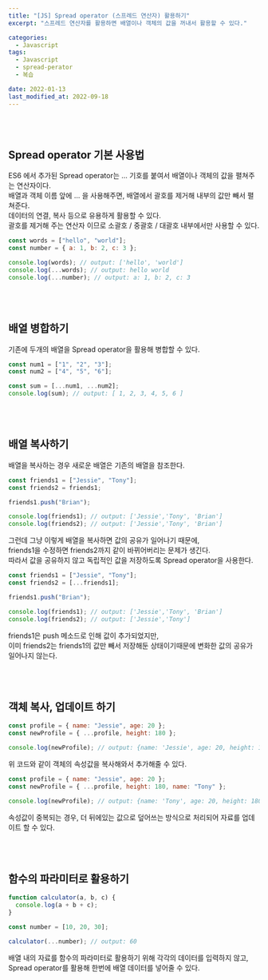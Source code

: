 ```yaml
---
title: "[JS] Spread operator (스프레드 연산자) 활용하기"
excerpt: "스프레드 연산자를 활용하면 배열이나 객체의 값을 꺼내서 활용할 수 있다."

categories:
  - Javascript
tags:
  - Javascript
  - spread-perator
  - 복습

date: 2022-01-13
last_modified_at: 2022-09-18
---
```


<br>
<br>

## Spread operator 기본 사용법

ES6 에서 추가된 Spread operator는 ... 기호를 붙여서 배열이나 객체의 값을 펼쳐주는 연산자이다.<br>
배열과 객체 이름 앞에 ... 을 사용해주면, 배열에서 괄호를 제거해 내부의 값만 빼서 펼쳐준다.<br>
데이터의 연결, 복사 등으로 유용하게 활용할 수 있다.<br>
괄호를 제거해 주는 연산자 이므로 소괄호 / 중괄호 / 대괄호 내부에서만 사용할 수 있다.

```javascript
const words = ["hello", "world"];
const number = { a: 1, b: 2, c: 3 };

console.log(words); // output: ['hello', 'world']
console.log(...words); // output: hello world
console.log(...number); // output: a: 1, b: 2, c: 3
```

<br>
<br>

## 배열 병합하기

기존에 두개의 배열을 Spread operator을 활용해 병합할 수 있다.

```javascript
const num1 = ["1", "2", "3"];
const num2 = ["4", "5", "6"];

const sum = [...num1, ...num2];
console.log(sum); // output: [ 1, 2, 3, 4, 5, 6 ]
```

<br>
<br>

## 배열 복사하기

배열을 복사하는 경우 새로운 배열은 기존의 배열을 참조한다.

```javascript
const friends1 = ["Jessie", "Tony"];
const friends2 = friends1;

friends1.push("Brian");

console.log(friends1); // output: ['Jessie','Tony', 'Brian']
console.log(friends2); // output: ['Jessie','Tony', 'Brian']
```

그런데 그냥 이렇게 배열을 복사하면 값의 공유가 일어나기 때문에,<br>
friends1을 수정하면 friends2까지 같이 바뀌어버리는 문제가 생긴다.<br>
따라서 값을 공유하지 않고 독립적인 값을 저장하도록 Spread operator을 사용한다.

```javascript
const friends1 = ["Jessie", "Tony"];
const friends2 = [...friends1];

friends1.push("Brian");

console.log(friends1); // output: ['Jessie','Tony', 'Brian']
console.log(friends2); // output: ['Jessie','Tony']
```

friends1은 push 메소드로 인해 값이 추가되었지만,<br>
이미 friends2는 friends1의 값만 빼서 저장해둔 상태이기때문에 변화한 값의 공유가 일어나지 않는다.

<br>
<br>

## 객체 복사, 업데이트 하기

```javascript
const profile = { name: "Jessie", age: 20 };
const newProfile = { ...profile, height: 180 };

console.log(newProfile); // output: {name: 'Jessie', age: 20, height: 180}
```

위 코드와 같이 객체의 속성값을 복사해와서 추가해줄 수 있다.

```javascript
const profile = { name: "Jessie", age: 20 };
const newProfile = { ...profile, height: 180, name: "Tony" };

console.log(newProfile); // output: {name: 'Tony', age: 20, height: 180}
```

속성값이 중복되는 경우, 더 뒤에있는 값으로 덮어쓰는 방식으로 처리되어 자료를 업데이트 할 수 있다.

<br>
<br>

## 함수의 파라미터로 활용하기

```javascript
function calculator(a, b, c) {
  console.log(a + b + c);
}

const number = [10, 20, 30];

calculator(...number); // output: 60
```

배열 내의 자료를 함수의 파라미터로 활용하기 위해 각각의 데이터를 입력하지 않고,<br>
Spread operator를 활용해 한번에 배열 데이터를 넣어줄 수 있다.
